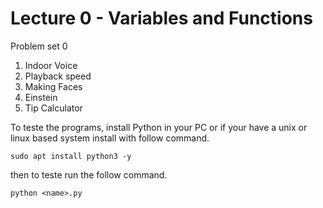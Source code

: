 # Lecture 0 -  Variables and Functions

Problem set 0
1. Indoor Voice
2. Playback speed
3. Making Faces
4. Einstein
5. Tip Calculator

To teste the programs, install Python in your PC or if your have a unix or linux based system install with follow command.

~~~
sudo apt install python3 -y
~~~

then to teste run the follow command.

~~~
python <name>.py
~~~